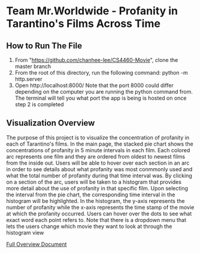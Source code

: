 # Team Mr.Worldwide - Profanity in Tarantino's Films Across Time
## How to Run The File
1. From "https://github.com/chanhee-lee/CS4460-Movie", clone the master branch
2. From the root of this directory, run the following command: python -m http.server
3. Open http://localhost:8000/
Note that the port 8000 could differ depending on the computer you are running the 
python command from. The terminal will tell you what port the app is being is hosted on 
once step 2 is completed 

## Visualization Overview
The purpose of this project is to visualize the concentration of profanity in each of Tarantino's films. In the main page, the stacked pie chart shows the concentrations of profanity in 5 minute intervals in each film. Each colored arc represents one film and they are ordered from oldest to newest films from the inside out. Users will be able to hover over each section in an arc in order to see details about what profanity was most conmmonly used and what the total number of profanity during that time interval was. By clicking on a section of the arc, users will be taken to a histogram that provides more detail about the use of profanity in that specific film. Upon selecting the interval from the pie chart, the corresponding time interval in the histogram will be highlighted. In the histogram, the y-axis represents the number of profanity while the x-axis represents the time stamp of the movie at which the profanity occurred. Users can hover over the dots to see what exact word each point refers to. Note that there is a dropdown menu that lets the users change which movie they want to look at through the histogram view

[Full Overview Document](https://docs.google.com/document/d/1ZlwX_PRqgV-ekDbnaFfg8Qi9pMQ7aM4n1ThyzqEkRoA/edit?usp=sharing)
